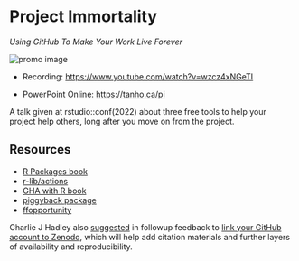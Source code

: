 # Project Immortality
_Using GitHub To Make Your Work Live Forever_

![promo image](https://user-images.githubusercontent.com/38083823/181840001-262ad3d6-1340-4eee-b669-2034a9991fa3.png)

- Recording: https://www.youtube.com/watch?v=wzcz4xNGeTI

- PowerPoint Online: <https://tanho.ca/pi>

A talk given at rstudio::conf(2022) about three free tools to help your project help others, long after you move on from the project. 


## Resources

- [R Packages book](https://r-pkgs.org)
- [r-lib/actions](https://github.com/r-lib/actions/)
- [GHA with R book](https://orchid00.github.io/actions_sandbox/)
- [piggyback package](https://github.com/ropensci/piggyback)
- [ffopportunity](https://github.com/ffverse/ffopportunity)

Charlie J Hadley also [suggested](https://twitter.com/charliejhadley/status/1552391693529407489?s=20) in followup feedback to [link your GitHub account to Zenodo](https://docs.github.com/en/repositories/archiving-a-github-repository/referencing-and-citing-content), which will help add citation materials and further layers of availability and reproducibility. 
